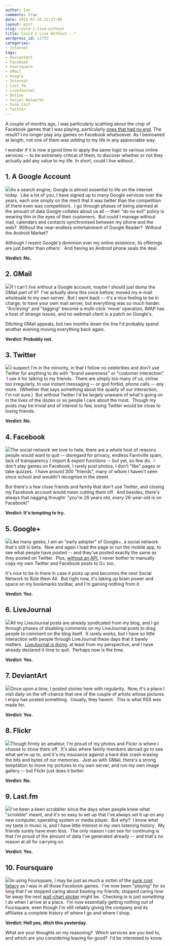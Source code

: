 ```yaml
---
author: Ian
comments: true
date: 2011-07-26 22:27:00
layout: post
slug: could-i-live-without
title: Could I Live Without...?
wordpress_id: 11755
categories:
- Internet
tags:
- DeviantArt
- Facebook
- Foursquare
- GMail
- Google
- Internet
- Last.fm
- LiveJournal
- Online
- Social Networks
- Sunk Cost
- Twitter
---
```


A couple of months ago, I was particularly scathing about the crop of Facebook games that I was playing, particularly [ones that had no end](/blog/on-game-design-time-to-quit). The result? I no longer play any games on Facebook whatsoever. As I bemoaned at length, not one of them was _adding_ to my life in any appreciable way.

I wonder if it is now a good time to apply the same logic to various online services -- to be extremely critical of them, to discover whether or not they actually add any value to my life. In short, could I live without...

## 1. A Google Account

[![](/img/blog/2011/07/google.png)](/blog/2011/07/google.png)As a search engine, Google is almost essential to life on the internet today.  Like a lot of you, I have signed up to many Google services over the years, each one simply on the merit that it was better than the competition (if there even was competition).  I go through phases of being alarmed at the amount of data Google collates about us all -- their "do no evil" policy is wearing thin in the eyes of their customers.  But could I manage without mail, calendars and contacts synchronised between my phone and the web?  Without the near-endless entertainment of Google Reader?  Without the Android Market?

Although I resent Google's dominion over my online existence, its offerings are just _better_ than others'.  And having an Android phone seals the deal.

**Verdict: No.**

## 2. GMail

[![](/img/blog/2011/07/gmail1.jpg)](/blog/2011/07/gmail1.jpg)If I can't live without a Google account, maybe I should just dump the GMail part of it?  I've actually done this once before; moved my e-mail wholesale to my own server.  But I went back -- it's a nice feeling to be in charge, to have your own mail server, but everything was so much harder.  "Archiving" and "tagging" become a multi-click 'move' operation, IMAP has a host of strange issues, and no webmail client is a patch on Google's.

Ditching GMail appeals, but two months down the line I'd probably spend another evening moving everything back again.

**Verdict: Probably not.**

## 3. Twitter

[![](/img/blog/2011/07/twitter.png)](/blog/2011/07/twitter.png)I suspect I'm in the minority, in that I follow no celebrities and don't use Twitter for anything to do with "brand awareness" or "customer interaction".  I use it for talking to my friends.  There are simply too many of us, online too irregularly, to use instant messaging -- or god forbid, phone calls -- any more.  (Whether that says something about the quality of our interaction, I'm not sure.)  But without Twitter I'd be largely unaware of what's going on in the lives of the dozen or so people I care about the most.  Though my posts may be trivial and of interest to few, losing Twitter would be close to losing friends.

**Verdict: No.**

## 4. Facebook

[![](/img/blog/2011/07/facebook.png)](/blog/2011/07/facebook.png)The social network we love to hate, there are a whole host of reasons people would want to quit -- disregard for privacy, endless Farmville spam, lack of transparency / import & export functions -- but yet, so few do.  I don't play games on Facebook, I rarely post photos, I don't "like" pages or take quizzes.  I have around 300 "friends", many of whom I haven't seen since school and wouldn't recognise in the street.

But there's a few close friends and family that don't use Twitter, and closing my Facebook account would mean cutting them off.  And besides, there's always that nagging thought: "you're 26 years old, _every_ 26-year-old is on Facebook!"

**Verdict: It's tempting to try.**

## 5. Google+

[![](/img/blog/2011/07/google_plus.png)](/blog/2011/07/google_plus.png)Like many geeks, I am an "early adopter" of Google+, a social network that's still in beta.  Now and again I load the page or run the mobile app, to see what people have posted -- and they've posted exactly the same as they posted on Twitter.  Plus, [without an API](/blog/a-place-for-google-plus), I never bother to manually copy my own Twitter and Facebook posts to G+ too.

It's nice to be in there in case it picks up and becomes the next Social Network to Rule them All.  But right now, it's taking up brain power and space on my bookmarks toolbar, and I'm gaining nothing from it.

**Verdict: Yes.**

## 6. LiveJournal

[![](/img/blog/2011/07/livejournal.jpg)](/blog/2011/07/livejournal.jpg)All my LiveJournal posts are already syndicated from my blog, and I go through phases of disabling comments on my LiveJournal posts to drag people to comment on the blog itself.  It rarely works, but I have so little interaction with people through LiveJournal these days that it barely matters.  [LiveJournal is dying](/blog/the-rise-and-fall-of-livejournal), at least from my perspective, and I have already declared it time to quit.  Perhaps now is the time.

**Verdict: Yes.**

## 7. DeviantArt

[![](/img/blog/2011/07/deviantart.jpeg)](/img/blog/2011/07/deviantart.jpeg)Once upon a time, I posted stories here with regularity.  Now, it's a place I visit daily on the off-chance that one of the couple of artists whose pictures I enjoy has posted something.  Usually, they havent.  This is what RSS was made for.

**Verdict: Yes.**

## 8. Flickr

[![](/img/blog/2011/07/flickr.jpeg)](/img/blog/2011/07/flickr.jpeg)Though firmly an amateur, I'm proud of my photos and Flickr is where I choose to show them off.  It's also where family members abroad go to see what we're up to, and it's my insurance against a hard disk crash erasing the bits and bytes of our memories.  Just as with GMail, there's a strong temptation to move my pictures to my own server, and run my own image gallery -- but Flickr just does it _better_.

**Verdict: No.**

## 9. Last.fm

[![](/img/blog/2011/07/lastfm.jpeg)](/img/blog/2011/07/lastfm.jpeg)I've been a keen scrobbler since the days when people knew what "scrobble" meant, and it's so easy to set up that I've always set it up on any new computer, operating system or media player.  But _why_?  I know what my taste in music is, and I have little interest in my own listening history.  My friends surely have even less.  The only reason I can see for continuing is that I'm proud of the amount of data I've generated already -- and that's no reason at all for carrying on.

**Verdict: Yes.**

## 10. Foursquare

[![](/img/blog/2011/07/foursquare.jpeg)](/img/blog/2011/07/foursquare.jpeg)In using Foursquare, I may be just as much a victim of the [sunk cost fallacy](http://www.skepdic.com/sunkcost.html) as I was in all those Facebook games.  I've now been "playing" for so long that I've stopped caring about beating my friends; stopped caring how far away the next [wall-chart sticker](/blog/the-sticker-economy) might be.  Checking in is just _something I do_ when I arrive at a place.  I'm now essentially getting nothing out of Foursquare, even though I'm still reliably giving the company and its affiliates a complete history of where I go and where I shop.

**Verdict: Hell yes, ditch this yesterday.**

What are your thoughts on my reasoning?  Which services are you tied to, and which are you considering leaving for good?  I'd be interested to know.
